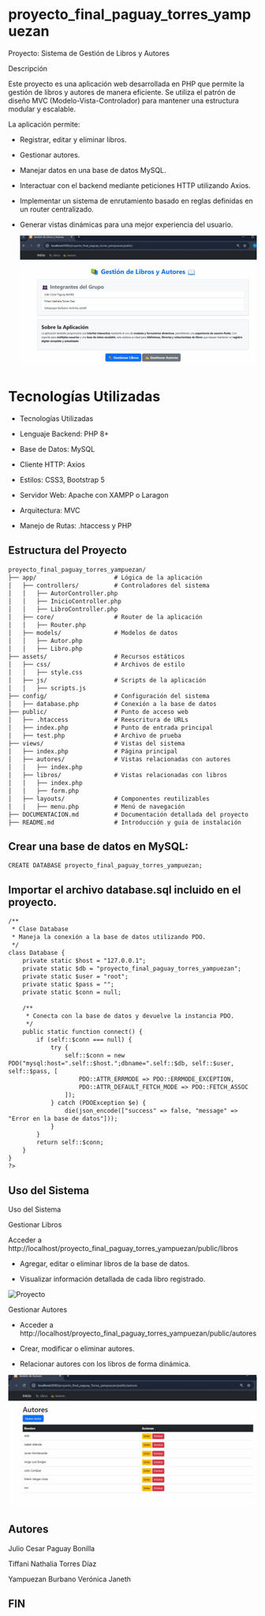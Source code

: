 ﻿# proyecto_final_paguay_torres_yampuezan
 
Proyecto: Sistema de Gestión de Libros y Autores

Descripción

Este proyecto es una aplicación web desarrollada en PHP que permite la gestión de libros y autores de manera eficiente. 
Se utiliza el patrón de diseño MVC (Modelo-Vista-Controlador) para mantener una estructura modular y escalable.

La aplicación permite:

* Registrar, editar y eliminar libros.

* Gestionar autores.

* Manejar datos en una base de datos MySQL.

* Interactuar con el backend mediante peticiones HTTP utilizando Axios.

* Implementar un sistema de enrutamiento basado en reglas definidas en un router centralizado.

* Generar vistas dinámicas para una mejor experiencia del usuario.

  ![Proyecto](https://github.com/JCPB2000/proyecto_final_paguay_torres_yampuezan/blob/main/Image%202025-02-23%20at%209.32.23%20PM.jpeg)

# Tecnologías Utilizadas

* Tecnologías Utilizadas

* Lenguaje Backend: PHP 8+

* Base de Datos: MySQL

* Cliente HTTP: Axios

* Estilos: CSS3, Bootstrap 5

* Servidor Web: Apache con XAMPP o Laragon

* Arquitectura: MVC

* Manejo de Rutas: .htaccess y PHP



## **Estructura del Proyecto**

```
proyecto_final_paguay_torres_yampuezan/
├── app/                      # Lógica de la aplicación
│   ├── controllers/          # Controladores del sistema
│   │   ├── AutorController.php
│   │   ├── InicioController.php
│   │   ├── LibroController.php
│   ├── core/                 # Router de la aplicación
│   │   ├── Router.php
│   ├── models/               # Modelos de datos
│   │   ├── Autor.php
│   │   ├── Libro.php
├── assets/                   # Recursos estáticos
│   ├── css/                  # Archivos de estilo
│   │   ├── style.css
│   ├── js/                   # Scripts de la aplicación
│   │   ├── scripts.js
├── config/                   # Configuración del sistema
│   ├── database.php          # Conexión a la base de datos
├── public/                   # Punto de acceso web
│   ├── .htaccess             # Reescritura de URLs
│   ├── index.php             # Punto de entrada principal
│   ├── test.php              # Archivo de prueba
├── views/                    # Vistas del sistema
│   ├── index.php             # Página principal
│   ├── autores/              # Vistas relacionadas con autores
│   │   ├── index.php
│   ├── libros/               # Vistas relacionadas con libros
│   │   ├── index.php
│   │   ├── form.php
│   ├── layouts/              # Componentes reutilizables
│   │   ├── menu.php          # Menú de navegación
├── DOCUMENTACION.md          # Documentación detallada del proyecto
├── README.md                 # Introducción y guía de instalación

```
## Crear una base de datos en MySQL:
```
CREATE DATABASE proyecto_final_paguay_torres_yampuezan;
```
## Importar el archivo database.sql incluido en el proyecto.
```
/**
 * Clase Database
 * Maneja la conexión a la base de datos utilizando PDO.
 */
class Database {
    private static $host = "127.0.0.1";
    private static $db = "proyecto_final_paguay_torres_yampuezan";
    private static $user = "root";
    private static $pass = "";
    private static $conn = null;

    /**
     * Conecta con la base de datos y devuelve la instancia PDO.
     */
    public static function connect() {
        if (self::$conn === null) {
            try {
                self::$conn = new PDO("mysql:host=".self::$host.";dbname=".self::$db, self::$user, self::$pass, [
                    PDO::ATTR_ERRMODE => PDO::ERRMODE_EXCEPTION,
                    PDO::ATTR_DEFAULT_FETCH_MODE => PDO::FETCH_ASSOC
                ]);
            } catch (PDOException $e) {
                die(json_encode(["success" => false, "message" => "Error en la base de datos"]));
            }
        }
        return self::$conn;
    }
}
?>

```
## Uso del Sistema

Uso del Sistema

Gestionar Libros

Acceder a http://localhost/proyecto_final_paguay_torres_yampuezan/public/libros

* Agregar, editar o eliminar libros de la base de datos.

* Visualizar información detallada de cada libro registrado.

![Proyecto](![Proyecto](https://github.com/JCPB2000/proyecto_final_paguay_torres_yampuezan/blob/main/Image%202025-02-23%20at%209.32.23%20PM.jpeg))

Gestionar Autores

* Acceder a http://localhost/proyecto_final_paguay_torres_yampuezan/public/autores

* Crear, modificar o eliminar autores.

* Relacionar autores con los libros de forma dinámica.

![Proyecto](https://github.com/JCPB2000/proyecto_final_paguay_torres_yampuezan/blob/main/Image%202025-02-23%20at%209.35.12%20PM.jpeg)

## Autores

Julio Cesar Paguay Bonilla

Tiffani Nathalia Torres Díaz

Yampuezan Burbano Verónica Janeth


## FIN



